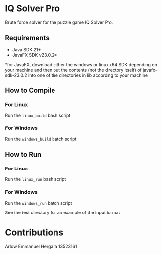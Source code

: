 # IQ Solver Pro
Brute force solver for the puzzle game IQ Solver Pro.

## Requirements
- Java SDK 21+
- JavaFX SDK v23.0.2*

*for JavaFX, download either the windows or linux x64 SDK depending on your machine and then put the contents (not the directory itself) of javafx-sdk-23.0.2 into one of the directories in lib according to your machine

## How to Compile
### For Linux
Run the `linux_build` bash script
### For Windows
Run the `windows_build` batch script

## How to Run
### For Linux
Run the `linux_run` bash script
### For Windows
Run the `windows_run` batch script

See the test directory for an example of the input format

# Contributions
Arlow Emmanuel Hergara 13523161

